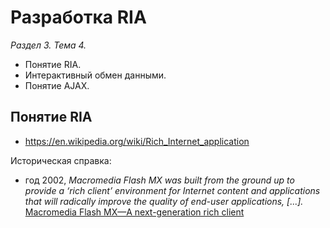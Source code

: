 # Разработка RIA

_Раздел 3. Тема 4._

* Понятие RIA.
* Интерактивный обмен данными.
* Понятие AJAX.

## Понятие RIA

* https://en.wikipedia.org/wiki/Rich_Internet_application

Историческая справка:

* год 2002, _Macromedia Flash MX was built from the ground up to provide a ‘rich client’ environment for Internet content and applications that will radically improve the quality of end-user applications, [...]._ [Macromedia Flash MX—A next-generation rich client][flash-mx]

[flash-mx]: http://download.macromedia.com/pub/flash/whitepapers/richclient.pdf
